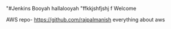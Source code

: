 "#Jenkins Booyah hallalooyah "ffkkjshfjshj
f
Welcome


AWS repo- https://github.com/rajpalmanish 
everything about aws


